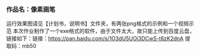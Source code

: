 ### 作品名：像素画笔
运行效果图请见【计划书，说明书】文件夹，有两张png格式的示例和一个视频示范
本次作业制作了一个exe格式的软件，由于文件太大，故只能上传到百度云盘，链接如下：链接：https://pan.baidu.com/s/1O3dU5UOi3DCwS-t6zK2dnA 
提取码：mb50 


